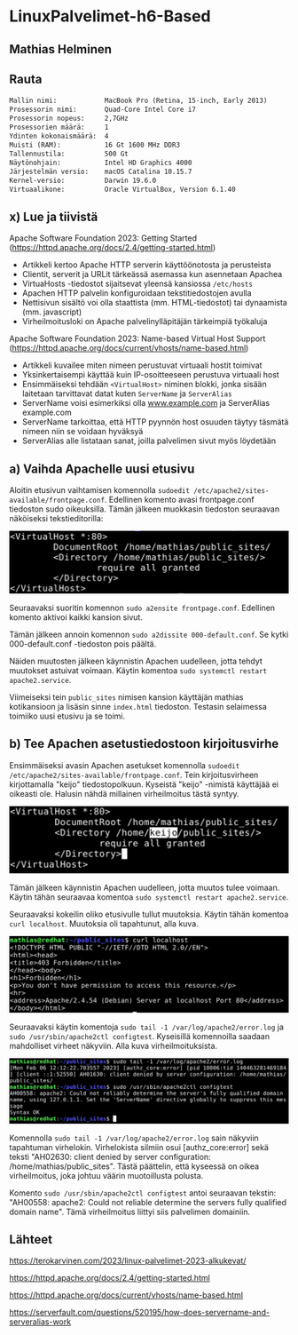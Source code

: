# LinuxPalvelimet-h6-Based

## Mathias Helminen

## Rauta
    Mallin nimi:            MacBook Pro (Retina, 15-inch, Early 2013)
    Prosessorin nimi:       Quad-Core Intel Core i7
    Prosessorin nopeus:     2,7GHz
    Prosessorien määrä:     1
    Ydinten kokonaismäärä:  4
    Muisti (RAM):           16 Gt 1600 MHz DDR3
    Tallennustila:          500 Gt
    Näytönohjain:           Intel HD Graphics 4000
    Järjestelmän versio:    macOS Catalina 10.15.7
    Kernel-versio:          Darwin 19.6.0
    Virtuaalikone:          Oracle VirtualBox, Version 6.1.40
    
## x) Lue ja tiivistä

Apache Software Foundation 2023: Getting Started (https://httpd.apache.org/docs/2.4/getting-started.html)
- Artikkeli kertoo Apache HTTP serverin käyttöönotosta ja perusteista
- Clientit, serverit ja URLit tärkeässä asemassa kun asennetaan Apachea
- VirtuaHosts -tiedostot sijaitsevat yleensä kansiossa ``/etc/hosts``
- Apachen HTTP palvelin konfiguroidaan tekstitiedostojen avulla
- Nettisivun sisältö voi olla staattista (mm. HTML-tiedostot) tai dynaamista (mm. javascript)
- Virheilmoitusloki on Apache palvelinylläpitäjän tärkeimpiä työkaluja

Apache Software Foundation 2023: Name-based Virtual Host Support (https://httpd.apache.org/docs/current/vhosts/name-based.html)
- Artikkeli kuvailee miten nimeen perustuvat virtuaali hostit toimivat
- Yksinkertaisempi käyttää kuin IP-osoitteeseen perustuva virtuaali host
- Ensimmäiseksi tehdään ``<VirtualHost>`` niminen blokki, jonka sisään laitetaan tarvittavat datat kuten ``ServerName`` ja ``ServerAlias``
- ServerName voisi esimerkiksi olla www.example.com ja ServerAlias example.com
- ServerName tarkoittaa, että HTTP pyynnön host osuuden täytyy täsmätä nimeen niin se voidaan hyväksyä
- ServerAlias alle listataan sanat, joilla palvelimen sivut myös löydetään

## a) Vaihda Apachelle uusi etusivu

Aloitin etusivun vaihtamisen komennolla ``sudoedit /etc/apache2/sites-available/frontpage.conf``. Edellinen komento avasi frontpage.conf tiedoston sudo oikeuksilla. Tämän jälkeen muokkasin tiedoston seuraavan näköiseksi tekstieditorilla:

![Add file: Upload](sudoedit-h6.png)

Seuraavaksi suoritin komennon ``sudo a2ensite frontpage.conf``. Edellinen komento aktivoi kaikki kansion sivut.

Tämän jälkeen annoin komennon ``sudo a2dissite 000-default.conf``. Se kytki 000-default.conf -tiedoston pois päältä. 

Näiden muutosten jälkeen käynnistin Apachen uudelleen, jotta tehdyt muutokset astuivat voimaan. Käytin komentoa ``sudo systemctl restart apache2.service``.

Viimeiseksi tein ``public_sites`` nimisen kansion käyttäjän mathias kotikansioon ja lisäsin sinne ``index.html`` tiedoston. Testasin selaimessa toimiiko uusi etusivu ja se toimi.

## b) Tee Apachen asetustiedostoon kirjoitusvirhe

Ensimmäiseksi avasin Apachen asetukset komennolla ``sudoedit /etc/apache2/sites-available/frontpage.conf``. Tein kirjoitusvirheen kirjottamalla "keijo" tiedostopolkuun. Kyseistä "keijo" -nimistä käyttäjää ei oikeasti ole. Halusin nähdä millainen virheilmoitus tästä syntyy.

![Add file: Upload](sudoedit-keijo-h6.png)

Tämän jälkeen käynnistin Apachen uudelleen, jotta muutos tulee voimaan. Käytin tähän seuraavaa komentoa ``sudo systemctl restart apache2.service``. 

Seuraavaksi kokeilin oliko etusivulle tullut muutoksia. Käytin tähän komentoa ``curl localhost``. Muutoksia oli tapahtunut, alla kuva.

![Add file: Upload](sudoedit-virhe-h6.png)

Seuraavaksi käytin komentoja ``sudo tail -1 /var/log/apache2/error.log`` ja ``sudo /usr/sbin/apache2ctl configtest``. Kyseisillä komennoilla saadaan mahdolliset virheet näkyviin. Alla kuva virheilmoituksista.

![Add file: Upload](sudoedit-virheet-h6.png)

Komennolla ``sudo tail -1 /var/log/apache2/error.log`` sain näkyviin tapahtuman virhelokin. Virhelokista silmiin osui [authz_core:error] sekä teksti "AH02630: client denied by server configuration: /home/mathias/public_sites". Tästä päättelin, että kyseessä on oikea virheilmoitus, joka johtuu väärin muotoillusta polusta.

Komento ``sudo /usr/sbin/apache2ctl configtest`` antoi seuraavan tekstin: "AH00558: apache2: Could not reliable determine the servers fully qualified domain name". Tämä virheilmoitus liittyi siis palvelimen domainiin.


## Lähteet

https://terokarvinen.com/2023/linux-palvelimet-2023-alkukevat/

https://httpd.apache.org/docs/2.4/getting-started.html

https://httpd.apache.org/docs/current/vhosts/name-based.html

https://serverfault.com/questions/520195/how-does-servername-and-serveralias-work


